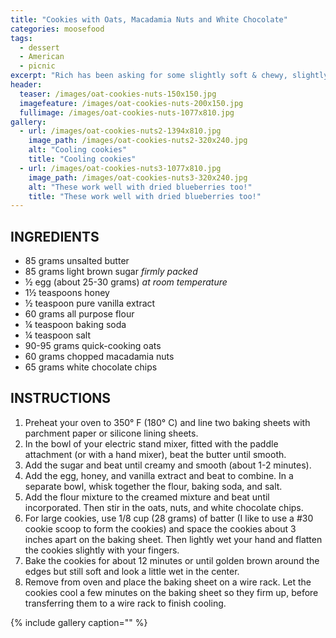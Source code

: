 ```yaml
---
title: "Cookies with Oats, Macadamia Nuts and White Chocolate"
categories: moosefood
tags: 
  - dessert
  - American
  - picnic
excerpt: "Rich has been asking for some slightly soft & chewy, slightly oaty cookies with macadamia nuts and white chocolate chips. We purchased some chopped macadamia nuts and organic white chocolate chunks from Nuts.com, and then I started looking for a recipe. This recipe is based on the [Oatmeal Cookie](https://www.joyofbaking.com/OatmealCookies.html) recipe at JoyofBaking.com. I halved the original recipe, added a little less oats and a little more flour, and skipped the cinnamon and dried fruit. I used seagrape honey, but that's very hard to find outside of Florida—any dark, caramelly honey should work well. These were a hit!"
header:
  teaser: /images/oat-cookies-nuts-150x150.jpg
  imagefeature: /images/oat-cookies-nuts-200x150.jpg
  fullimage: /images/oat-cookies-nuts-1077x810.jpg
gallery:
  - url: /images/oat-cookies-nuts2-1394x810.jpg
    image_path: /images/oat-cookies-nuts2-320x240.jpg
    alt: "Cooling cookies"
    title: "Cooling cookies"
  - url: /images/oat-cookies-nuts3-1077x810.jpg
    image_path: /images/oat-cookies-nuts3-320x240.jpg
    alt: "These work well with dried blueberries too!"
    title: "These work well with dried blueberries too!" 
---
```


## INGREDIENTS
* 85 grams unsalted butter
* 85 grams light brown sugar _firmly packed_
* ½ egg (about 25-30 grams) _at room temperature_
* 1½ teaspoons honey
* ½ teaspoon pure vanilla extract
* 60 grams all purpose flour
* ¼ teaspoon baking soda
* ¼ teaspoon salt
* 90-95 grams quick-cooking oats
* 60 grams chopped macadamia nuts
* 65 grams white chocolate chips


## INSTRUCTIONS
1. Preheat your oven to 350° F (180° C) and line two baking sheets with parchment paper or silicone lining sheets. 
2. In the bowl of your electric stand mixer, fitted with the paddle attachment (or with a hand mixer), beat the butter until smooth. 
3. Add the sugar and beat until creamy and smooth (about 1-2 minutes). 
4. Add the egg, honey, and vanilla extract and beat to combine. In a separate bowl, whisk together the flour, baking soda, and salt. 
5. Add the flour mixture to the creamed mixture and beat until incorporated. Then stir in the oats, nuts, and white chocolate chips. 
6. For large cookies, use 1/8 cup (28 grams) of batter (I like to use a #30 cookie scoop to form the cookies) and space the cookies about 3 inches apart on the baking sheet. Then lightly wet your hand and flatten the cookies slightly with your fingers. 
7. Bake the cookies for about 12 minutes or until golden brown around the edges but still soft and look a little wet in the center. 
8. Remove from oven and place the baking sheet on a wire rack. Let the cookies cool a few minutes on the baking sheet so they firm up, before transferring them to a wire rack to finish cooling.

{% include gallery caption="" %}